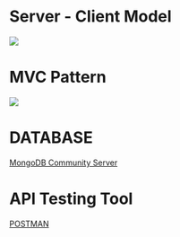 # Server - Client Model
![](https://upload.wikimedia.org/wikipedia/commons/thumb/c/c9/Client-server-model.svg/1200px-Client-server-model.svg.png)


# MVC Pattern

![](https://upload.wikimedia.org/wikipedia/commons/thumb/a/a0/MVC-Process.svg/1200px-MVC-Process.svg.png)


# DATABASE
[MongoDB Community Server](https://www.mongodb.com/try/download/community)


# API Testing Tool
[POSTMAN](https://www.postman.com/)
